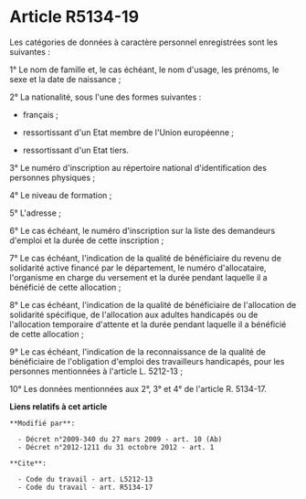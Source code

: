 # Article R5134-19

Les catégories de données à caractère personnel enregistrées sont les suivantes : 

1° Le nom de famille et, le cas échéant, le nom d'usage, les prénoms, le sexe et la date de naissance ; 

2° La nationalité, sous l'une des formes suivantes :

- français ;

- ressortissant d'un Etat membre de l'Union européenne ;

- ressortissant d'un Etat tiers. 

3° Le numéro d'inscription au répertoire national d'identification des personnes physiques ; 

4° Le niveau de formation ; 

5° L'adresse ; 

6° Le cas échéant, le numéro d'inscription sur la liste des demandeurs d'emploi et la durée de cette inscription ; 

7° Le cas échéant, l'indication de la qualité de bénéficiaire du revenu de solidarité active financé par le département, le
numéro d'allocataire, l'organisme en charge du versement et la durée pendant laquelle il a bénéficié de cette allocation ; 

8° Le cas échéant, l'indication de la qualité de bénéficiaire de l'allocation de solidarité spécifique, de l'allocation aux
adultes handicapés ou de l'allocation temporaire d'attente et la durée pendant laquelle il a bénéficié de cette allocation ; 

9° Le cas échéant, l'indication de la reconnaissance de la qualité de bénéficiaire de l'obligation d'emploi des travailleurs
handicapés, pour les personnes mentionnées à l'article L. 5212-13 ; 

10° Les données mentionnées aux 2°, 3° et 4° de l'article R. 5134-17.

**Liens relatifs à cet article**

	**Modifié par**:

	  - Décret n°2009-340 du 27 mars 2009 - art. 10 (Ab)
	  - Décret n°2012-1211 du 31 octobre 2012 - art. 1

	**Cite**:

	  - Code du travail - art. L5212-13
	  - Code du travail - art. R5134-17
